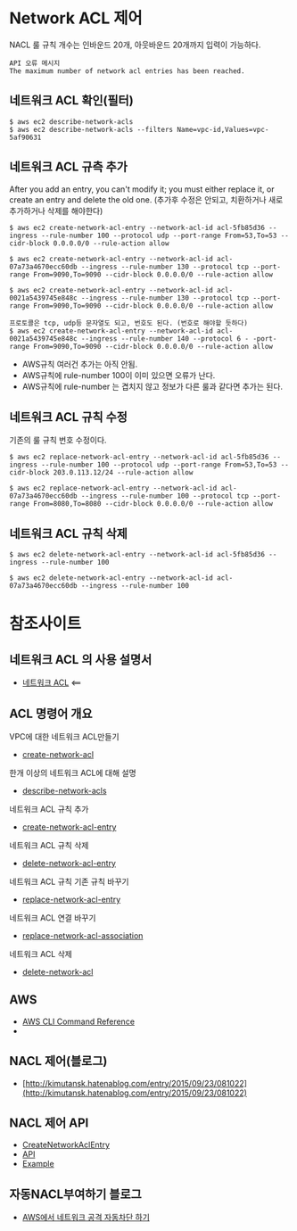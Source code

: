 # Network ACL 제어
NACL 룰 규칙 개수는 인바운드 20개, 아웃바운드 20개까지 입력이 가능하다.
```
API 오류 메시지
The maximum number of network acl entries has been reached.
```

## 네트워크 ACL 확인(필터)
```
$ aws ec2 describe-network-acls
$ aws ec2 describe-network-acls --filters Name=vpc-id,Values=vpc-5af90631
```

## 네트워크 ACL 규측 추가
After you add an entry, you can't modify it; you must either replace it, or create an entry and delete the old one. (추가후 수정은 안되고, 치환하거나 새로 추가하거나 삭제를 해야한다)

```
$ aws ec2 create-network-acl-entry --network-acl-id acl-5fb85d36 --ingress --rule-number 100 --protocol udp --port-range From=53,To=53 --cidr-block 0.0.0.0/0 --rule-action allow

$ aws ec2 create-network-acl-entry --network-acl-id acl-07a73a4670ecc60db --ingress --rule-number 130 --protocol tcp --port-range From=9090,To=9090 --cidr-block 0.0.0.0/0 --rule-action allow

$ aws ec2 create-network-acl-entry --network-acl-id acl-0021a5439745e848c --ingress --rule-number 130 --protocol tcp --port-range From=9090,To=9090 --cidr-block 0.0.0.0/0 --rule-action allow

프로토콜은 tcp, udp등 문자열도 되고, 번호도 된다. (번호로 해야할 듯하다)
$ aws ec2 create-network-acl-entry --network-acl-id acl-0021a5439745e848c --ingress --rule-number 140 --protocol 6 - -port-range From=9090,To=9090 --cidr-block 0.0.0.0/0 --rule-action allow
```
- AWS규칙 여러건 추가는 아직 안됨.
- AWS규칙에 rule-number 100이 이미 있으면 오류가 난다.
- AWS규칙에 rule-number 는 겹치지 않고 정보가 다른 룰과 같다면 추가는 된다.

## 네트워크 ACL 규칙 수정
기존의 룰 규칙 번호 수정이다.
```
$ aws ec2 replace-network-acl-entry --network-acl-id acl-5fb85d36 --ingress --rule-number 100 --protocol udp --port-range From=53,To=53 --cidr-block 203.0.113.12/24 --rule-action allow

$ aws ec2 replace-network-acl-entry --network-acl-id acl-07a73a4670ecc60db --ingress --rule-number 100 --protocol tcp --port-range From=8080,To=8080 --cidr-block 0.0.0.0/0 --rule-action allow
```

## 네트워크 ACL 규칙 삭제
```
$ aws ec2 delete-network-acl-entry --network-acl-id acl-5fb85d36 --ingress --rule-number 100

$ aws ec2 delete-network-acl-entry --network-acl-id acl-07a73a4670ecc60db --ingress --rule-number 100
```

# 참조사이트
## 네트워크 ACL 의 사용 설명서
- [네트워크 ACL](https://docs.aws.amazon.com/ko_kr/vpc/latest/userguide/vpc-network-acls.html) <==

## ACL 명령어 개요
VPC에 대한 네트워크 ACL만들기
* [create-network-acl](https://docs.aws.amazon.com/cli/latest/reference/ec2/create-network-acl.html)

한개 이상의 네트워크 ACL에 대해 설명
* [describe-network-acls](https://docs.aws.amazon.com/cli/latest/reference/ec2/describe-network-acls.html)

네트워크 ACL 규칙 추가
* [create-network-acl-entry](https://docs.aws.amazon.com/cli/latest/reference/ec2/create-network-acl-entry.html)

네트워크 ACL 규칙 삭제
* [delete-network-acl-entry](https://docs.aws.amazon.com/cli/latest/reference/ec2/delete-network-acl-entry.html)

네트워크 ACL 규칙 기존 규칙 바꾸기
* [replace-network-acl-entry](https://docs.aws.amazon.com/cli/latest/reference/ec2/replace-network-acl-entry.html)

네트워크 ACL 연결 바꾸기
* [replace-network-acl-association](https://docs.aws.amazon.com/cli/latest/reference/ec2/replace-network-acl-association.html)

네트워크 ACL 삭제
* [delete-network-acl](https://docs.aws.amazon.com/cli/latest/reference/ec2/delete-network-acl.html)

## AWS
- [AWS CLI Command Reference](https://docs.aws.amazon.com/ko_kr/cli/latest/index.html)
- [](https://qiita.com/t-fujiwara/items/835cccbef7ec6d199251)

## NACL 제어(블로그)
- [http://kimutansk.hatenablog.com/entry/2015/09/23/081022](http://kimutansk.hatenablog.com/entry/2015/09/23/081022)

## NACL 제어 API
- [CreateNetworkAclEntry](https://docs.aws.amazon.com/AWSEC2/latest/APIReference/API_CreateNetworkAclEntry.html)
- [API](https://docs.aws.amazon.com/AWSJavaSDK/latest/javadoc/com/amazonaws/services/ec2/AmazonEC2.html#createNetworkAclEntry-com.amazonaws.services.ec2.model.CreateNetworkAclEntryRequest-)
- [Example](https://docs.aws.amazon.com/ja_jp/sdkfornet/v3/apidocs/items/EC2/MEC2CreateNetworkAclEntryCreateNetworkAclEntryRequest.html)


## 자동NACL부여하기 블로그
- [AWS에서 네트워크 공격 자동차단 하기](http://woowabros.github.io/security/2018/02/23/aws-auto-security1.html)